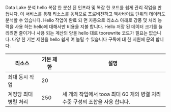 Data Lake 분석 hello 복잡 한 분산 된 인프라 및 복잡 한 코드를 쉽게 관리 작업을 만듭니다. 이 서비스를 통해 리소스를 동적으로 프로비전하고 엑사바이트 단위의 데이터도 분석할 수 있습니다. Hello 작업이 완료 되 면 자동으로 리소스 아래로 강풍 및 처리 능력을 사용 하는 hello에 대해서만 비용을 지불 합니다. Hello 저장 된 데이터 크기를 늘리려면 줄이거나 사용 되는 계산의 양을 hello 대로 toorewrite 코드가 필요는 없습니다. 다양 한 기본 제한을 hello 쉽게 여 늘릴 수 있습니다 구독에 대 한 지원에 문의 합니다. 

| **리소스** | **기본 제한** | **설명** |
| --- | --- | --- |
| 최대 동시 작업 |20 | |
| 계정당 최대 병렬 처리 |250 |세 개의 작업에서 tooa 최대 60 개의 병렬 처리 수준 구성의 조합을 사용 합니다. |

